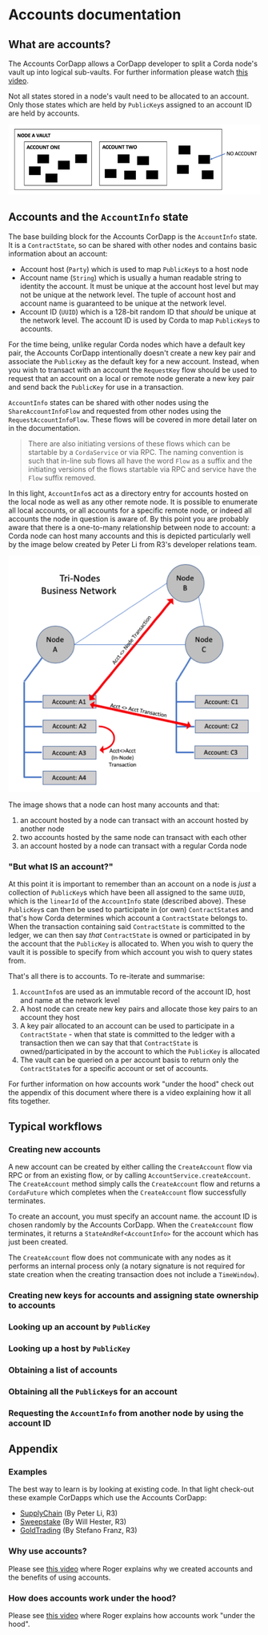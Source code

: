 # Accounts documentation

## What are accounts?

The Accounts CorDapp allows a CorDapp developer to split a Corda node's vault up into logical sub-vaults. For further 
information please watch [this video](https://youtu.be/u_Hr79dvUHk?t=182).

Not all states stored in a node's vault need to be allocated to an account. Only those states which are held by 
`PublicKey`s assigned to an account ID are held by accounts.

![High level pictorial description of accounts](docs/high-level.png)

## Accounts and the `AccountInfo` state

The base building block for the Accounts CorDapp is the `AccountInfo` state. It is a `ContractState`, so can be shared
with other nodes and contains basic information about an account:

* Account host (`Party`) which is used to map `PublicKey`s to a host node
* Account name (`String`) which is usually a human readable string to identity the account. It must be unique at the 
  account host level but may not be unique at the network level. The tuple of account host and account name is 
  guaranteed to be unique at the network level.
* Account ID (`UUID`) which is a 128-bit random ID that *should* be unique at the network level. The account ID is used 
  by Corda to map `PublicKey`s to accounts.   

For the time being, unlike regular Corda nodes which have a default key pair, the Accounts CorDapp intentionally doesn't 
create a new key pair and associate the `PublicKey` as the default key for a new account. Instead, when you wish to 
transact with an account the `RequestKey` flow should be used to request that an account on a local or remote node 
generate a new key pair and send back the `PublicKey` for use in a transaction.

`AccountInfo` states can be shared with other nodes using the `ShareAccountInfoFlow` and requested from other nodes 
using the `RequestAccountInfoFlow`. These flows will be covered in more detail later on in the documentation.

> There are also initiating versions of these flows which can be startable by a `CordaService` or via RPC. The naming 
> convention is such that in-line sub flows all have the word `Flow` as a suffix and the initiating versions of the 
> flows startable via RPC and service have the `Flow` suffix removed.

In this light, `AccountInfo`s act as a directory entry for accounts hosted on the local node as well as any other remote 
node. It is possible to enumerate all local accounts, or all accounts for a specific remote node, or indeed all accounts 
the node in question is aware of. By this point you are probably aware that there is a one-to-many relationship between 
node to account: a Corda node can host many accounts and this is depicted particularly well by the image below created 
by Peter Li from R3's developer relations team. 

![How accounts relate to nodes](docs/hierarchy.png)

The image shows that a node can host many accounts and that:

1. an account hosted by a node can transact with an account hosted by another node
2. two accounts hosted by the same node can transact with each other
3. an account hosted by a node can transact with a regular Corda node

### "But what IS an account?"

At this point it is important to remember than an account on a node is _just_ a collection of `PublicKey`s which have
been all assigned to the same `UUID`, which is the `linearId` of the `AccountInfo` state (described above). These 
`PublicKey`s can then be used to participate in (or own) `ContractState`s and that's how Corda determines which account 
a `ContractState` belongs to. When the transaction containing said `ContractState` is committed to the ledger, we can 
then say _that_ `ContractState` is owned or participated in by the account that the `PublicKey` is allocated to. When 
you wish to query the vault it is possible to specify from which account you wish to query states from.

That's all there is to accounts. To re-iterate and summarise:

1. `AccountInfo`s are used as an immutable record of the account ID, host and name at the network level
2. A host node can create new key pairs and allocate those key pairs to an account they host
3. A key pair allocated to an account can be used to participate in a `ContractState` - when that state is committed to
   the ledger with a transaction then we can say that that `ContractState` is owned/participated in by the account to
   which the `PublicKey` is allocated
4. The vault can be queried on a per account basis to return only the `ContractState`s for a specific account or set of
   accounts.   
   
For further information on how accounts work "under the hood" check out the appendix of this document where there is a 
video explaining how it all fits together.   
   
## Typical workflows

### Creating new accounts

A new account can be created by either calling the `CreateAccount` flow via RPC or from an existing flow, 
or by calling `AccountService.createAccount`. The `CreateAccount` method simply calls the `CreateAccount` flow and 
returns a `CordaFuture` which completes when the `CreateAccount` flow successfully terminates.

To create an account, you must specify an account name. the account ID is chosen randomly by the Accounts CorDapp. When
the `CreateAccount` flow terminates, it returns a `StateAndRef<AccountInfo>` for the account which has just been 
created. 

The `CreateAccount` flow does not communicate with any nodes as it performs an internal process only (a notary signature
is not required for state creation when the creating transaction does not include a `TimeWindow`).

### Creating new keys for accounts and assigning state ownership to accounts

### Looking up an account by `PublicKey`
### Looking up a host by `PublicKey`
### Obtaining a list of accounts
### Obtaining all the `PublicKey`s for an account
### Requesting the `AccountInfo` from another node by using the account ID

## Appendix

### Examples

The best way to learn is by looking at existing code. In that light check-out these example CorDapps which use the
Accounts CorDapp:

* [SupplyChain](https://github.com/peterli-r3/Accounts_SupplyChain) (By Peter Li, R3) 
* [Sweepstake]() (By Will Hester, R3)
* [GoldTrading]() (By Stefano Franz, R3)

### Why use accounts?

Please see [this video](https://www.youtube.com/watch?v=u_Hr79dvUHk) where Roger explains why we created accounts and 
the benefits of using accounts.

### How does accounts work under the hood?

Please see [this video](https://www.youtube.com/watch?v=nHljbpe3NDY) where Roger explains how accounts work "under the 
hood".